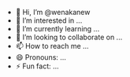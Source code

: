 - 👋 Hi, I’m @wenakanew
- 👀 I’m interested in ...
- 🌱 I’m currently learning ...
- 💞️ I’m looking to collaborate on ...
- 📫 How to reach me ...
- 😄 Pronouns: ...
- ⚡ Fun fact: ...

<!---
wenakanew/wenakanew is a ✨ special ✨ repository because its `README.md` (this file) appears on your GitHub profile.
You can click the Preview link to take a look at your changes.
--->
